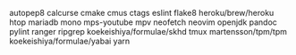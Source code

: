 autopep8
calcurse
cmake
cmus
ctags
eslint
flake8
heroku/brew/heroku
htop
mariadb
mono
mps-youtube
mpv
neofetch
neovim
openjdk
pandoc
pylint
ranger
ripgrep
koekeishiya/formulae/skhd
tmux
martensson/tpm/tpm
koekeishiya/formulae/yabai
yarn
